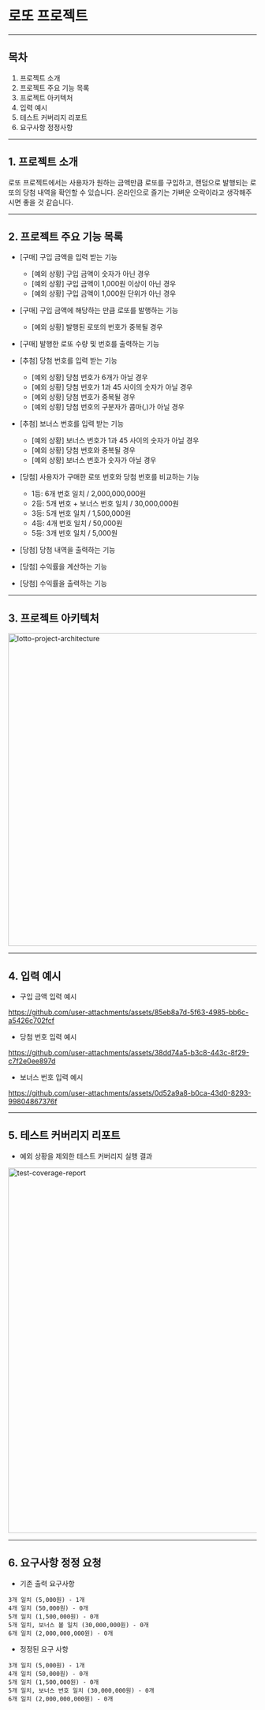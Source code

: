 # 로또 프로젝트

---

## 목차
1. 프로젝트 소개
2. 프로젝트 주요 기능 목록
3. 프로젝트 아키텍처
4. 입력 예시
5. 테스트 커버리지 리포트
6. 요구사항 정정사항

---

## 1. 프로젝트 소개
로또 프로젝트에서는 사용자가 원하는 금액만큼 로또를 구입하고, 랜덤으로 발행되는 로또의 당첨 내역을 확인할 수 있습니다.
온라인으로 즐기는 가벼운 오락이라고 생각해주시면 좋을 것 같습니다.

---

## 2. 프로젝트 주요 기능 목록
- [구매] 구입 금액을 입력 받는 기능
  * [예외 상황] 구입 금액이 숫자가 아닌 경우
  * [예외 상황] 구입 금액이 1,000원 이상이 아닌 경우
  * [예외 상황] 구입 금액이 1,000원 단위가 아닌 경우


- [구매] 구입 금액에 해당하는 만큼 로또를 발행하는 기능
  * [예외 상황] 발행된 로또의 번호가 중복될 경우

- [구매] 발행한 로또 수량 및 번호를 출력하는 기능


- [추첨] 당첨 번호를 입력 받는 기능
  * [예외 상황] 당첨 번호가 6개가 아닐 경우
  * [예외 상황] 당첨 번호가 1과 45 사이의 숫자가 아닐 경우
  * [예외 상황] 당첨 번호가 중복될 경우
  * [예외 상황] 당첨 번호의 구분자가 콤마(,)가 아닐 경우


- [추첨] 보너스 번호를 입력 받는 기능
  * [예외 상황] 보너스 번호가 1과 45 사이의 숫자가 아닐 경우
  * [예외 상황] 당첨 번호와 중복될 경우
  * [예외 상황] 보너스 번호가 숫자가 아닐 경우


- [당첨] 사용자가 구매한 로또 번호와 당첨 번호를 비교하는 기능
  * 1등: 6개 번호 일치 / 2,000,000,000원 
  * 2등: 5개 번호 + 보너스 번호 일치 / 30,000,000원 
  * 3등: 5개 번호 일치 / 1,500,000원 
  * 4등: 4개 번호 일치 / 50,000원 
  * 5등: 3개 번호 일치 / 5,000원


- [당첨] 당첨 내역을 출력하는 기능


- [당첨] 수익률을 계산하는 기능


- [당첨] 수익률을 출력하는 기능

---

## 3. 프로젝트 아키텍처
<img width="634" alt="lotto-project-architecture" src="https://github.com/user-attachments/assets/3d94ea8f-6cc5-4e67-a520-54be11555fb2">

---

## 4. 입력 예시
- 구입 금액 입력 예시

https://github.com/user-attachments/assets/85eb8a7d-5f63-4985-bb6c-a5426c702fcf

- 당첨 번호 입력 예시

https://github.com/user-attachments/assets/38dd74a5-b3c8-443c-8f29-c7f2e0ee897d

- 보너스 번호 입력 예시

https://github.com/user-attachments/assets/0d52a9a8-b0ca-43d0-8293-99804867376f

---

## 5. 테스트 커버리지 리포트
- 예외 상황을 제외한 테스트 커버리지 실행 결과
<img width="741" alt="test-coverage-report" src="https://github.com/user-attachments/assets/c4d2cf50-63ed-486e-ba99-b9ddb998e71f">

---

## 6. 요구사항 정정 요청
- 기존 출력 요구사항
```
3개 일치 (5,000원) - 1개
4개 일치 (50,000원) - 0개
5개 일치 (1,500,000원) - 0개
5개 일치, 보너스 볼 일치 (30,000,000원) - 0개
6개 일치 (2,000,000,000원) - 0개
```

- 정정된 요구 사항
```
3개 일치 (5,000원) - 1개
4개 일치 (50,000원) - 0개
5개 일치 (1,500,000원) - 0개
5개 일치, 보너스 번호 일치 (30,000,000원) - 0개
6개 일치 (2,000,000,000원) - 0개
```
